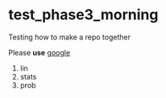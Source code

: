 # test_phase3_morning
Testing how to make a repo together

Please **use** [google]('google.com')

1. lin
2. stats
3. prob
